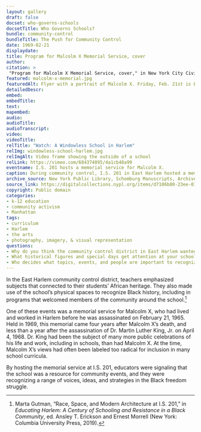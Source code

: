 ```yaml
--- 
layout: gallery
draft: false
docset: who-governs-schools
docsetTitle: Who Governs Schools?
bundle: community-control
bundleTitle: The Push for Community Control
date: 1969-02-21
displaydate: 
title: Program for Malcolm X Memorial Service, cover
author: 
citation: >
 "Program for Malcolm X Memorial Service, cover," in New York City Civil Rights History Project, Accessed: [Month Day, Year], https://nyccivilrightshistory.org/gallery/malcolm-x-memorial.
featured: malcolm-x-memorial.jpg
featuredAlt: Flyer with a portrait of Malcolm X. Friday, Feb. 21st is Black Awareness day. Born May 19, 1925. Murdered February 21st, 1965. Malcolm X Memorial Service
detailedDescr: 
embed: 
embedTitle: 
text: 
mapembed: 
audio: 
audioTitle: 
audioTranscript: 
video: 
videoTitle: 
relTitle: "Watch: A Windowless School in Harlem"
relImg: windowless-school-harlem.jpg
relImgAlt: Video frame showing the outside of a school
relLink: https://vimeo.com/684374095/4a1cb48a99
eventname: I.S. 201 hosts a memorial service for Malcolm X.
caption: During community control, I.S. 201 in East Harlem hosted a memorial service for Malcolm X, who had been murdered nearly four years earlier. 
archive_source: New York Public Library, Schomburg Manuscripts, Archives, and Rare Books Division, Schomburg Center for Research in Black Culture, Babette Edwards Education Reform in Harlem collection, SC MG 809, box 6, folder 6.20, Malcolm X.
source_link: https://digitalcollections.nypl.org/items/d7106b80-23ee-0137-5d0e-73c4827ac44a
copyright: Public domain
categories: 
- k-12 education
- community activism
- Manhattan
tags: 
- curriculum 
- Harlem
- the arts
- photography, imagery, & visual representation
questions: 
- Why do you think the community control district in East Harlem wanted to host this event? What connections do you see between community control and Malcom X? 
- What historical figures and special days get attention at your school? How does it matter? 
- Who decides what topics, events, and people are important to recognize at your school?
--- 
```


In the East Harlem community control district, teachers emphasized subjects that connected to their students’ African heritage. They also made use of the school’s physical spaces to recognize Black history, including in programs that welcomed members of the community around the school.[^1]

One of these events was a memorial service for Malcolm X, who had lived and worked in Harlem before he was assassinated on February 21, 1965. Held in 1969, this memorial came four years after Malcolm X’s death, and less than a year after the assassination of Dr. Martin Luther King, Jr. on April 4, 1968. Dr. King had been the subject of many more public celebrations of his life and work, including in schools, than had Malcolm X. At the time, Malcolm X’s views had often been labeled too radical for inclusion in many school curricula.

By hosting the memorial service at I.S. 201, educators were signaling that the school was a resource for community events, and they were recognizing a range of voices, ideas, and strategies in the Black freedom struggle.

[^1]: Marta Gutman, “Race, Space, and Modern Architecture at I.S. 201,” in *Educating Harlem: A Century of Schooling and Resistance in a Black Community*, ed. Ansley T. Erickson and Ernest Morrell (New York: Columbia University Press, 2019).

